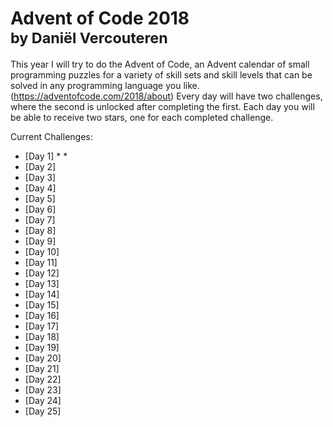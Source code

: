 # Advent of Code 2018 <br /> <sub>by Daniël Vercouteren</sub>

This year I will try to do the Advent of Code, an Advent calendar of small programming puzzles for a variety of skill sets and skill levels that can be solved in any programming language you like. (https://adventofcode.com/2018/about)
Every day will have two challenges, where the second is unlocked after completing the first. Each day you will be able to receive two stars, one for each completed challenge.

Current Challenges:

* [Day  1] * *
* [Day  2]
* [Day  3]
* [Day  4]
* [Day  5]
* [Day  6]
* [Day  7]
* [Day  8]
* [Day  9]
* [Day 10]
* [Day 11]
* [Day 12]
* [Day 13]
* [Day 14]
* [Day 15]
* [Day 16]
* [Day 17]
* [Day 18]
* [Day 19]
* [Day 20]
* [Day 21]
* [Day 22]
* [Day 23]
* [Day 24]
* [Day 25]


[star]: https://adventofcode.com/favicon.png
